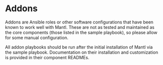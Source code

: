 Addons
======

Addons are Ansible roles or other software configurations that have been
known to work well with Mantl. These are not as tested and maintained as
the core components (those listed in the sample playbook), so please
allow for some manual configuration.

All addon playbooks should be run after the initial installation of
Mantl via the sample playbook. Documentation on their installation and
customization is provided in their component READMEs.
